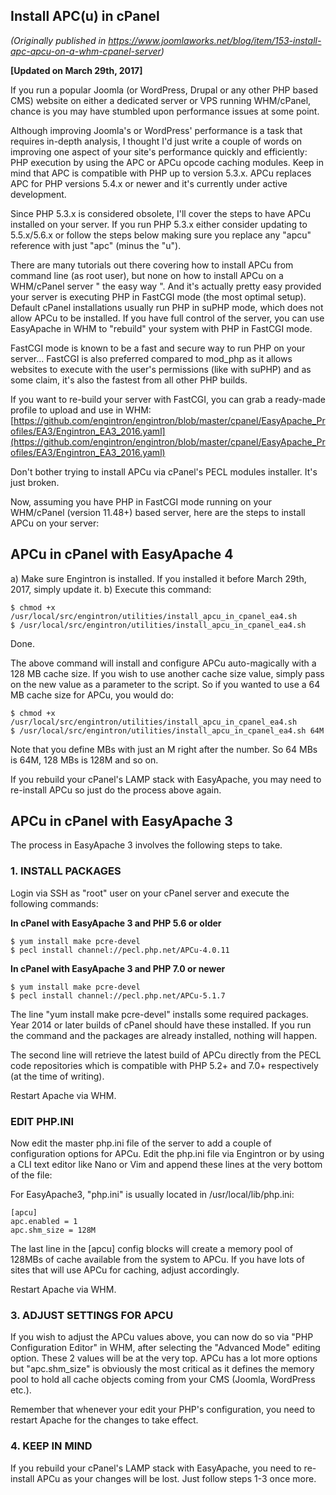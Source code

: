 ## Install APC(u) in cPanel

_(Originally published in https://www.joomlaworks.net/blog/item/153-install-apc-apcu-on-a-whm-cpanel-server)_

**[Updated on March 29th, 2017]**

If you run a popular Joomla (or WordPress, Drupal or any other PHP based CMS) website on either a dedicated server or VPS running WHM/cPanel, chance is you may have stumbled upon performance issues at some point.

Although improving Joomla's or WordPress' performance is a task that requires in-depth analysis, I thought I'd just write a couple of words on improving one aspect of your site's performance quickly and efficiently: PHP execution by using the APC or APCu opcode caching modules. Keep in mind that APC is compatible with PHP up to version 5.3.x. APCu replaces APC for PHP versions 5.4.x or newer and it's currently under active development.

Since PHP 5.3.x is considered obsolete, I'll cover the steps to have APCu installed on your server. If you run PHP 5.3.x either consider updating to 5.5.x/5.6.x or follow the steps below making sure you replace any "apcu" reference with just "apc" (minus the "u").

There are many tutorials out there covering how to install APCu from command line (as root user), but none on how to install APCu on a WHM/cPanel server " the easy way ". And it's actually pretty easy provided your server is executing PHP in FastCGI mode (the most optimal setup). Default cPanel installations usually run PHP in suPHP mode, which does not allow APCu to be installed. If you have full control of the server, you can use EasyApache in WHM to "rebuild" your system with PHP in FastCGI mode.

FastCGI mode is known to be a fast and secure way to run PHP on your server... FastCGI is also preferred compared to mod\_php as it allows websites to execute with the user's permissions (like with suPHP) and as some claim, it's also the fastest from all other PHP builds.

If you want to re-build your server with FastCGI, you can grab a ready-made profile to upload and use in WHM: [https://github.com/engintron/engintron/blob/master/cpanel/EasyApache_Profiles/EA3/Engintron_EA3_2016.yaml](https://github.com/engintron/engintron/blob/master/cpanel/EasyApache_Profiles/EA3/Engintron_EA3_2016.yaml)

Don't bother trying to install APCu via cPanel's PECL modules installer. It's just broken.

Now, assuming you have PHP in FastCGI mode running on your WHM/cPanel (version 11.48+) based server, here are the steps to install APCu on your server:

## APCu in cPanel with EasyApache 4
a) Make sure Engintron is installed. If you installed it before March 29th, 2017, simply update it.
b) Execute this command:
```
$ chmod +x /usr/local/src/engintron/utilities/install_apcu_in_cpanel_ea4.sh
$ /usr/local/src/engintron/utilities/install_apcu_in_cpanel_ea4.sh
```

Done.

The above command will install and configure APCu auto-magically with a 128 MB cache size. If you wish to use another cache size value, simply pass on the new value as a parameter to the script. So if you wanted to use a 64 MB cache size for APCu, you would do:
```
$ chmod +x /usr/local/src/engintron/utilities/install_apcu_in_cpanel_ea4.sh
$ /usr/local/src/engintron/utilities/install_apcu_in_cpanel_ea4.sh 64M
```

Note that you define MBs with just an M right after the number. So 64 MBs is 64M, 128 MBs is 128M and so on.

If you rebuild your cPanel's LAMP stack with EasyApache, you may need to re-install APCu so just do the process above again.

## APCu in cPanel with EasyApache 3
The process in EasyApache 3 involves the following steps to take.

### 1. INSTALL PACKAGES

Login via SSH as "root" user on your cPanel server and execute the following commands:

**In cPanel with EasyApache 3 and PHP 5.6 or older**
```
$ yum install make pcre-devel
$ pecl install channel://pecl.php.net/APCu-4.0.11
```

**In cPanel with EasyApache 3 and PHP 7.0 or newer**
```
$ yum install make pcre-devel
$ pecl install channel://pecl.php.net/APCu-5.1.7
```

The line "yum install make pcre-devel" installs some required packages. Year 2014 or later builds of cPanel should have these installed. If you run the command and the packages are already installed, nothing will happen.

The second line will retrieve the latest build of APCu directly from the PECL code repositories which is compatible with PHP 5.2+ and 7.0+ respectively (at the time of writing).

Restart Apache via WHM.

### EDIT PHP.INI

Now edit the master php.ini file of the server to add a couple of configuration options for APCu. Edit the php.ini file via Engintron or by using a CLI text editor like Nano or Vim and append these lines at the very bottom of the file:


For EasyApache3, "php.ini" is usually located in /usr/local/lib/php.ini:
```
[apcu]
apc.enabled = 1
apc.shm_size = 128M
```

The last line in the [apcu] config blocks will create a memory pool of 128MBs of cache available from the system to APCu. If you have lots of sites that will use APCu for caching, adjust accordingly.

Restart Apache via WHM.


### 3. ADJUST SETTINGS FOR APCU

If you wish to adjust the APCu values above, you can now do so via "PHP Configuration Editor" in WHM, after selecting the "Advanced Mode" editing option. These 2 values will be at the very top. APCu has a lot more options but "apc.shm\_size" is obviously the most critical as it defines the memory pool to hold all cache objects coming from your CMS (Joomla, WordPress etc.).

Remember that whenever your edit your PHP's configuration, you need to restart Apache for the changes to take effect.


### 4. KEEP IN MIND

If you rebuild your cPanel's LAMP stack with EasyApache, you need to re-install APCu as your changes will be lost. Just follow steps 1-3 once more.